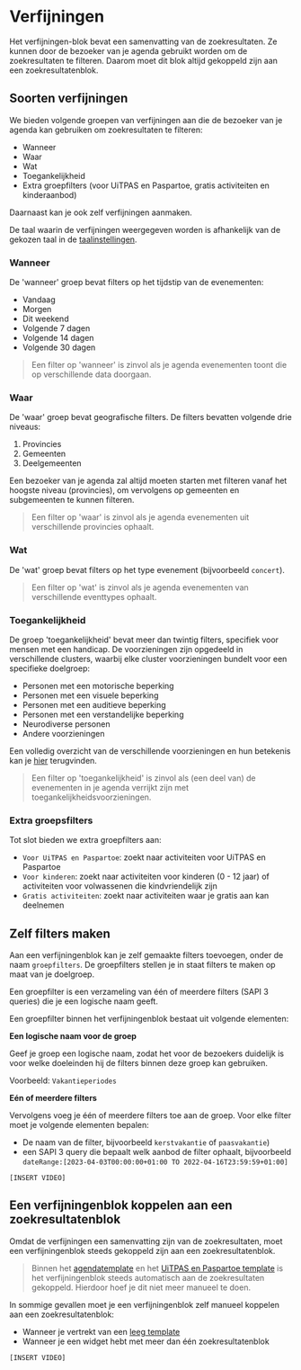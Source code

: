 # Verfijningen

Het verfijningen-blok bevat een samenvatting van de zoekresultaten. Ze kunnen door de bezoeker van je agenda gebruikt worden om de zoekresultaten te filteren. Daarom moet dit blok altijd gekoppeld zijn aan een zoekresultatenblok.

## Soorten verfijningen

We bieden volgende groepen van verfijningen aan die de bezoeker van je agenda kan gebruiken om zoekresultaten te filteren:

* Wanneer
* Waar
* Wat
* Toegankelijkheid
* Extra groepfilters (voor UiTPAS en Paspartoe, gratis activiteiten en kinderaanbod)

Daarnaast kan je ook zelf verfijningen aanmaken.

De taal waarin de verfijningen weergegeven worden is afhankelijk van de gekozen taal in de [taalinstellingen](../taalinstellingen.md).

### Wanneer

De 'wanneer' groep bevat filters op het tijdstip van de evenementen:

* Vandaag
* Morgen
* Dit weekend
* Volgende 7 dagen
* Volgende 14 dagen
* Volgende 30 dagen

> Een filter op 'wanneer' is zinvol als je agenda evenementen toont die op verschillende data doorgaan.

### Waar

De 'waar' groep bevat geografische filters. De filters bevatten volgende drie niveaus:

1. Provincies
2. Gemeenten
3. Deelgemeenten

Een bezoeker van je agenda zal altijd moeten starten met filteren vanaf het hoogste niveau (provincies), om vervolgens op gemeenten en subgemeenten te kunnen filteren.

> Een filter op 'waar' is zinvol als je agenda evenementen uit verschillende provincies ophaalt.

### Wat

De 'wat' groep bevat filters op het type evenement (bijvoorbeeld `concert`).

> Een filter op 'wat' is zinvol als je agenda evenementen van verschillende eventtypes ophaalt.

### Toegankelijkheid

De groep 'toegankelijkheid' bevat meer dan twintig filters, specifiek voor mensen met een handicap. De voorzieningen zijn opgedeeld in verschillende clusters, waarbij elke cluster voorzieningen bundelt voor een specifieke doelgroep:

* Personen met een motorische beperking
* Personen met een visuele beperking
* Personen met een auditieve beperking
* Personen met een verstandelijke beperking
* Neurodiverse personen
* Andere voorzieningen

Een volledig overzicht van de verschillende voorzieningen en hun betekenis kan je [hier](https://docs.publiq.be/docs/uitdatabank/7d8d9b4653fc1-terms#facility) terugvinden.

> Een filter op 'toegankelijkheid' is zinvol als (een deel van) de evenementen in je agenda verrijkt zijn met toegankelijkheidsvoorzieningen.

### Extra groepsfilters

Tot slot bieden we extra groepfilters aan:

* `Voor UiTPAS en Paspartoe`: zoekt naar activiteiten voor UiTPAS en Paspartoe
* `Voor kinderen`: zoekt naar activiteiten voor kinderen (0 - 12 jaar) of activiteiten voor volwassenen die kindvriendelijk zijn
* `Gratis activiteiten`: zoekt naar activiteiten waar je gratis aan kan deelnemen

## Zelf filters maken

Aan een verfijningenblok kan je zelf gemaakte filters toevoegen, onder de naam `groepfilters`. De groepfilters stellen je in staat filters te maken op maat van je doelgroep.

Een groepfilter is een verzameling van één of meerdere filters (SAPI 3 queries) die je een logische naam geeft.

Een groepfilter binnen het verfijningenblok bestaat uit volgende elementen:

**Een logische naam voor de groep**

Geef je groep een logische naam, zodat het voor de bezoekers duidelijk is voor welke doeleinden hij de filters binnen deze groep kan gebruiken.

Voorbeeld: `Vakantieperiodes`

**Eén of meerdere filters**

Vervolgens voeg je één of meerdere filters toe aan de groep. Voor elke filter moet je volgende elementen bepalen:

* De naam van de filter, bijvoorbeeld `kerstvakantie` of `paasvakantie`)
* een SAPI 3 query die bepaalt welk aanbod de filter ophaalt, bijvoorbeeld `dateRange:[2023-04-03T00:00:00+01:00 TO 2022-04-16T23:59:59+01:00]`

`[INSERT VIDEO]`

## Een verfijningenblok koppelen aan een zoekresultatenblok

Omdat de verfijningen een samenvatting zijn van de zoekresultaten, moet een verfijningenblok steeds gekoppeld zijn aan een zoekresultatenblok.

<!-- theme: success -->

> Binnen het [agendatemplate](../templates.md#Agenda) en het [UiTPAS en Paspartoe template](../templates.md#UiTPAS-en-Paspartoe) is het verfijningenblok steeds automatisch aan de zoekresultaten gekoppeld. Hierdoor hoef je dit niet meer manueel te doen.

In sommige gevallen moet je een verfijningenblok zelf manueel koppelen aan een zoekresultatenblok:

* Wanneer je vertrekt van een [leeg template](../templates.md#Leeg)
* Wanneer je een widget hebt met meer dan één zoekresultatenblok

`[INSERT VIDEO]`
